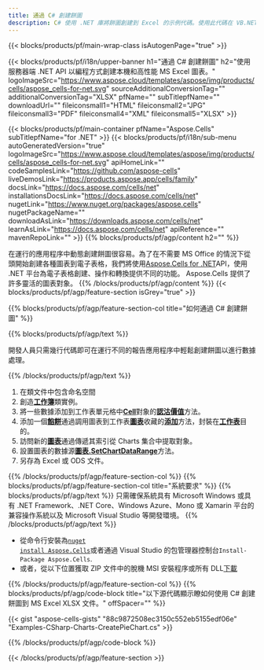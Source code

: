 ```yaml
---
title: 通過 C# 創建餅圖
description: C# 使用 .NET 庫將餅圖創建到 Excel 的示例代碼。使用此代碼在 VB.NET、Asp.NET 或任何基於 .NET 的應用程序中為 MS Excel 創建餅圖。
---
```

{{< blocks/products/pf/main-wrap-class isAutogenPage="true" >}}

{{< blocks/products/pf/i18n/upper-banner h1="通過 C# 創建餅圖" h2="使用服務器端 .NET API 以編程方式創建本機和高性能 MS Excel 圖表。" logoImageSrc="https://www.aspose.cloud/templates/aspose/img/products/cells/aspose_cells-for-net.svg" sourceAdditionalConversionTag="" additionalConversionTag="XLSX" pfName="" subTitlepfName="" downloadUrl="" fileiconsmall1="HTML" fileiconsmall2="JPG" fileiconsmall3="PDF" fileiconsmall4="XML" fileiconsmall5="XLSX" >}}

{{< blocks/products/pf/main-container pfName="Aspose.Cells" subTitlepfName="for .NET" >}}
{{< blocks/products/pf/i18n/sub-menu autoGeneratedVersion="true" logoImageSrc="https://www.aspose.cloud/templates/aspose/img/products/cells/aspose_cells-for-net.svg" apiHomeLink="" codeSamplesLink="https://github.com/aspose-cells" liveDemosLink="https://products.aspose.app/cells/family" docsLink="https://docs.aspose.com/cells/net" installationsDocsLink="https://docs.aspose.com/cells/net" nugetLink="https://www.nuget.org/packages/aspose.cells" nugetPackageName="" downloadAsLink="https://downloads.aspose.com/cells/net" learnAsLink="https://docs.aspose.com/cells/net" apiReference="" mavenRepoLink="" >}}
{{% blocks/products/pf/agp/content h2="" %}}

在運行的應用程序中動態創建餅圖很容易。為了在不需要 MS Office 的情況下從頭開始創建各種圖表到電子表格，我們將使用[Aspose.Cells for .NET](https://products.aspose.com/cells/net)API，使用 .NET 平台為電子表格創建、操作和轉換提供不同的功能。 Aspose.Cells 提供了許多靈活的圖表對象。
{{% /blocks/products/pf/agp/content %}}
{{< blocks/products/pf/agp/feature-section isGrey="true" >}}

{{% blocks/products/pf/agp/feature-section-col title="如何通過 C# 創建餅圖" %}}

{{% blocks/products/pf/agp/text %}}

開發人員只需幾行代碼即可在運行不同的報告應用程序中輕鬆創建餅圖以進行數據處理。

{{% /blocks/products/pf/agp/text %}}

1. 在類文件中包含命名空間
1. 創造[**工作簿**](https://reference.aspose.com/cells/net/aspose.cells/workbook)類實例。
1. 將一些數據添加到工作表單元格中[**Cell**](https://reference.aspose.com/cells/net/aspose.cells/cell)對象的[**認沽價值**](https://reference.aspose.com/cells/net/aspose.cells/cell/methods/putvalue/index)方法。
1. 添加一個[**餡餅**](https://reference.aspose.com/cells/net/aspose.cells.charts/charttype)通過調用圖表到工作表[**圖表**](https://reference.aspose.com/cells/net/aspose.cells.charts/chartcollection)收藏的[**添加**](https://reference.aspose.com/cells/net/aspose.cells.charts/chartcollection/methods/add)方法，封裝在[**工作表**](https://reference.aspose.com/cells/net/aspose.cells/worksheet)目的。
1. 訪問新的[**圖表**](https://reference.aspose.com/cells/net/aspose.cells.charts/chart)通過傳遞其索引從 Charts 集合中提取對象。
1. 設置圖表的數據源[**圖表.SetChartDataRange**](https://https://reference.aspose.com/cells/net/aspose.cells.charts/chart/methods/setchartdatarange)方法。
1. 另存為 Excel 或 ODS 文件。

{{% /blocks/products/pf/agp/feature-section-col %}}
{{% blocks/products/pf/agp/feature-section-col title="系統要求" %}}
{{% blocks/products/pf/agp/text %}}
只需確保系統具有 Microsoft Windows 或具有 .NET Framework、.NET Core、Windows Azure、Mono 或 Xamarin 平台的兼容操作系統以及 Microsoft Visual Studio 等開發環境。
{{% /blocks/products/pf/agp/text %}}
- 從命令行安裝為<code><a href="https://downloads.aspose.com/cells/net">nuget install Aspose.Cells</a></code>或者通過 Visual Studio 的包管理器控制台<code>Install-Package Aspose.Cells</code>.
- 或者，從以下位置獲取 ZIP 文件中的脫機 MSI 安裝程序或所有 DLL<a href="https://downloads.aspose.com/cells/net">下載</a>

{{% /blocks/products/pf/agp/feature-section-col %}}
{{% blocks/products/pf/agp/code-block title="以下源代碼顯示瞭如何使用 C# 創建餅圖到 MS Excel XLSX 文件。" offSpacer="" %}}

{{< gist "aspose-cells-gists" "88c9872508ec3150c552eb5155edf06e" "Examples-CSharp-Charts-CreatePieChart.cs" >}}

{{% /blocks/products/pf/agp/code-block %}}

{{< /blocks/products/pf/agp/feature-section >}}

<!-- aboutfile Starts -->

